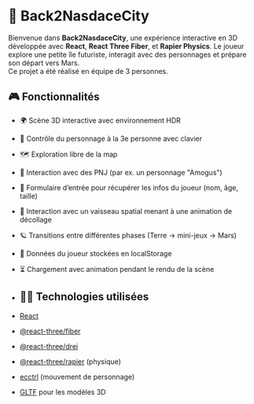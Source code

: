 # 🚀 Back2NasdaceCity

Bienvenue dans **Back2NasdaceCity**, une expérience interactive en 3D développée avec **React**, **React Three Fiber**, et **Rapier Physics**. Le joueur explore une petite île futuriste, interagit avec des personnages et prépare son départ vers Mars.  
Ce projet a été réalisé en équipe de 3 personnes.

## 🎮 Fonctionnalités

- 🌍 Scène 3D interactive avec environnement HDR
- 👤 Contrôle du personnage à la 3e personne avec clavier
- 🗺️ Exploration libre de la map
- 🧍 Interaction avec des PNJ (par ex. un personnage "Amogus")
- 📝 Formulaire d’entrée pour récupérer les infos du joueur (nom, âge, taille)
- 🚀 Interaction avec un vaisseau spatial menant à une animation de décollage
- 🪐 Transitions entre différentes phases (Terre → mini-jeux → Mars)
- 💾 Données du joueur stockées en localStorage
- ⏳ Chargement avec animation pendant le rendu de la scène

- ## 🧑‍💻 Technologies utilisées

- [React](https://reactjs.org/)
- [@react-three/fiber](https://docs.pmnd.rs/react-three-fiber/)
- [@react-three/drei](https://docs.pmnd.rs/react-three-drei/)
- [@react-three/rapier](https://www.npmjs.com/package/@react-three/rapier) (physique)
- [ecctrl](https://github.com/pmndrs/ecctrl) (mouvement de personnage)
- [GLTF](https://github.com/KhronosGroup/glTF) pour les modèles 3D
